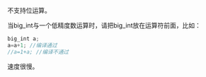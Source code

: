不支持位运算。

当big_int与一个低精度数运算时，请把big_int放在运算符前面，比如：
```cpp
big_int a;
a=a+1; //编译通过
//a=1+a; //编译不通过
```
速度很慢。
